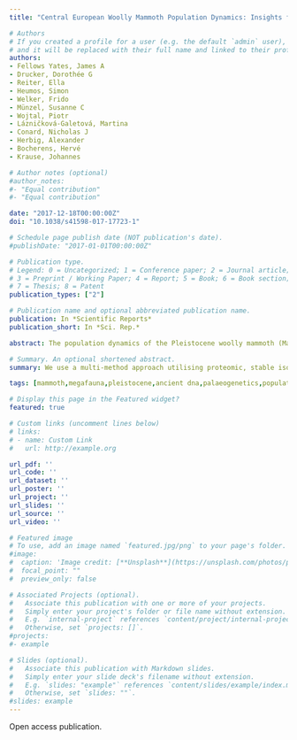 ```yaml
---
title: "Central European Woolly Mammoth Population Dynamics: Insights from Late Pleistocene Mitochondrial Genomes"

# Authors
# If you created a profile for a user (e.g. the default `admin` user), write the username (folder name) here 
# and it will be replaced with their full name and linked to their profile.
authors:
- Fellows Yates, James A
- Drucker, Dorothée G
- Reiter, Ella
- Heumos, Simon
- Welker, Frido
- Münzel, Susanne C
- Wojtal, Piotr
- Lázničková-Galetová, Martina
- Conard, Nicholas J
- Herbig, Alexander
- Bocherens, Hervé
- Krause, Johannes

# Author notes (optional)
#author_notes:
#- "Equal contribution"
#- "Equal contribution"

date: "2017-12-18T00:00:00Z"
doi: "10.1038/s41598-017-17723-1"

# Schedule page publish date (NOT publication's date).
#publishDate: "2017-01-01T00:00:00Z"

# Publication type.
# Legend: 0 = Uncategorized; 1 = Conference paper; 2 = Journal article;
# 3 = Preprint / Working Paper; 4 = Report; 5 = Book; 6 = Book section;
# 7 = Thesis; 8 = Patent
publication_types: ["2"]

# Publication name and optional abbreviated publication name.
publication: In *Scientific Reports*
publication_short: In *Sci. Rep.*

abstract: The population dynamics of the Pleistocene woolly mammoth (Mammuthus primigenius) has been the subject of intensive palaeogenetic research. Although a large number of mitochondrial genomes across Eurasia have been reconstructed, the available data remains geographically sparse and mostly focused on eastern Eurasia. Thus, population dynamics in other regions have not been extensively investigated. Here, we use a multi-method approach utilising proteomic, stable isotope and genetic techniques to identify and generate twenty woolly mammoth mitochondrial genomes, and associated dietary stable isotopic data, from highly fragmentary Late Pleistocene material from central Europe. We begin to address region-specific questions regarding central European woolly mammoth populations, highlighting parallels with a previous replacement event in eastern Eurasia ten thousand years earlier. A high number of shared derived mutations between woolly mammoth mitochondrial clades are identified, questioning previous phylogenetic analysis and thus emphasizing the need for nuclear DNA studies to explicate the increasingly complex genetic history of the woolly mammoth.

# Summary. An optional shortened abstract.
summary: We use a multi-method approach utilising proteomic, stable isotope and genetic techniques to identify and generate twenty woolly mammoth mitochondrial genomes, and associated dietary stable isotopic data, from highly fragmentary Late Pleistocene material from central Europe.

tags: [mammoth,megafauna,pleistocene,ancient dna,palaeogenetics,population genetics]

# Display this page in the Featured widget?
featured: true

# Custom links (uncomment lines below)
# links:
# - name: Custom Link
#   url: http://example.org

url_pdf: ''
url_code: ''
url_dataset: ''
url_poster: ''
url_project: ''
url_slides: ''
url_source: ''
url_video: ''

# Featured image
# To use, add an image named `featured.jpg/png` to your page's folder. 
#image:
#  caption: 'Image credit: [**Unsplash**](https://unsplash.com/photos/pLCdAaMFLTE)'
#  focal_point: ""
#  preview_only: false

# Associated Projects (optional).
#   Associate this publication with one or more of your projects.
#   Simply enter your project's folder or file name without extension.
#   E.g. `internal-project` references `content/project/internal-project/index.md`.
#   Otherwise, set `projects: []`.
#projects:
#- example

# Slides (optional).
#   Associate this publication with Markdown slides.
#   Simply enter your slide deck's filename without extension.
#   E.g. `slides: "example"` references `content/slides/example/index.md`.
#   Otherwise, set `slides: ""`.
#slides: example
---
```


Open access publication.
